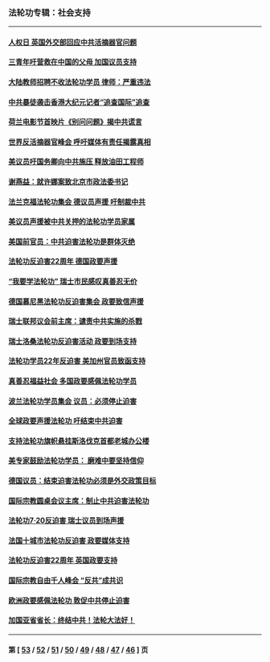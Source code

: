 ### 法轮功专辑：社会支持
---
#### [人权日 英国外交部回应中共活摘器官问题](../../pages/nf4386/n13430243.md?12150430) 
#### [三青年吁营救在中国的父母 加国议员支持](../../pages/nf4386/n13429744.md?12150430) 
#### [大陆教师招聘不收法轮功学员 律师：严重违法](../../pages/nf4386/n13365839.md?12150430) 
#### [中共暴徒袭击香港大纪元记者“追查国际”追查](../../pages/nf4386/n13343404.md?12150430) 
#### [荷兰电影节首映片《别问问题》揭中共谎言](../../pages/nf4386/n13321179.md?12150430) 
#### [世界反活摘器官峰会 呼吁媒体有责任揭露真相](../../pages/nf4386/n13264475.md?12150430) 
#### [美议员吁国务卿向中共施压 释放油田工程师](../../pages/nf4386/n13233845.md?12150430) 
#### [谢燕益：就许娜案致北京市政法委书记](../../pages/nf4386/n13182701.md?12150430) 
#### [法兰克福法轮功集会 德议员声援 吁制裁中共](../../pages/nf4386/n13175975.md?12150430) 
#### [美议员声援被中共关押的法轮功学员家属](../../pages/nf4386/n13158310.md?12150430) 
#### [美国前官员：中共迫害法轮功是群体灭绝](../../pages/nf4386/n13157750.md?12150430) 
#### [法轮功反迫害22周年 德国政要声援](../../pages/nf4386/n13143632.md?12150430) 
#### [“我要学法轮功” 瑞士市民感叹真善忍无价](../../pages/nf4386/n13129633.md?12150430) 
#### [德国慕尼黑法轮功反迫害集会 政要致信声援](../../pages/nf4386/n13129148.md?12150430) 
#### [瑞士联邦议会前主席：谴责中共实施的杀戮](../../pages/nf4386/n13127336.md?12150430) 
#### [瑞士洛桑法轮功反迫害活动 政要到场支持](../../pages/nf4386/n13119398.md?12150430) 
#### [法轮功学员22年反迫害 美加州官员致函支持](../../pages/nf4386/n13118879.md?12150430) 
#### [真善忍福益社会 多国政要感佩法轮功学员](../../pages/nf4386/n13116951.md?12150430) 
#### [波兰法轮功学员集会 议员：必须停止迫害](../../pages/nf4386/n13116685.md?12150430) 
#### [全球政要声援法轮功 吁结束中共迫害](../../pages/nf4386/n13114441.md?12150430) 
#### [支持法轮功旗帜悬挂斯洛伐克首都老城办公楼](../../pages/nf4386/n13112261.md?12150430) 
#### [美专家鼓励法轮功学员： 磨难中要坚持信仰](../../pages/nf4386/n13108359.md?12150430) 
#### [德国议员：结束迫害法轮功必须是外交政策目标](../../pages/nf4386/n13109600.md?12150430) 
#### [国际宗教圆桌会议主席：制止中共迫害法轮功](../../pages/nf4386/n13108177.md?12150430) 
#### [法轮功7·20反迫害 瑞士议员到场声援](../../pages/nf4386/n13107072.md?12150430) 
#### [法国十城市法轮功反迫害 政要媒体支持](../../pages/nf4386/n13104833.md?12150430) 
#### [法轮功反迫害22周年 英国政要支持](../../pages/nf4386/n13091349.md?12150430) 
#### [国际宗教自由千人峰会 “反共”成共识](../../pages/nf4386/n13091403.md?12150430) 
#### [欧洲政要感佩法轮功 敦促中共停止迫害](../../pages/nf4386/n13090743.md?12150430) 
#### [加国亚省省长：终结中共！法轮大法好！](../../pages/nf4386/n13084394.md?12150430) 

---
#### 第 [ [53](./53.md?12150430) / [52](./52.md?12150430) / [51](./51.md?12150430) / [50](./50.md?12150430) / [49](./49.md?12150430) / [48](./48.md?12150430) / [47](./47.md?12150430) / [46](./46.md?12150430) ] 页
